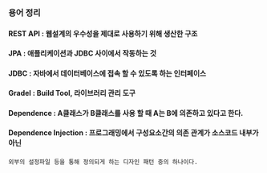 ### 용어 정리

#### REST API : 웹설계의 우수성을 제대로 사용하기 위해 생산한 구조
#### JPA : 애플리케이션과 JDBC 사이에서 작동하는 것
#### JDBC : 자바에서 데이터베이스에 접속 할 수 있도록 하는 인터페이스
#### Gradel : Build Tool, 라이브러리 관리 도구
#### Dependence : A클래스가 B클래스를 사용 할 때 A는 B에 의존하고 있다고 한다.
#### Dependence Injection : 프로그래밍에서 구성요소간의 의존 관계가 소스코드 내부가 아닌 
	외부의 설정파일 등을 통해 정의되게 하는 디자인 패턴 중의 하나이다.